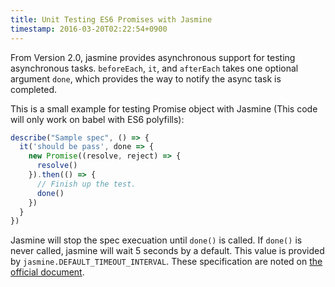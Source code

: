 ```yaml
---
title: Unit Testing ES6 Promises with Jasmine
timestamp: 2016-03-20T02:22:54+0900
---
```


From Version 2.0, jasmine provides asynchronous support for testing asynchronous tasks. `beforeEach`, `it`, and `afterEach` takes one optional argument `done`, which provides the way to notify the async task is completed.

This is a small example for testing Promise object with Jasmine (This code will only work on babel with ES6 polyfills):

```javascript
describe("Sample spec", () => {
  it('should be pass', done => {
    new Promise((resolve, reject) => {
      resolve()
    }).then(() => {
      // Finish up the test.
      done()
    })
  }
})
```

Jasmine will stop the spec execuation until `done()` is called. If `done()` is never called, jasmine will wait 5 seconds by a default. This value is provided by `jasmine.DEFAULT_TIMEOUT_INTERVAL`. These specification are noted on [the official document](http://jasmine.github.io/2.0/introduction.html#section-41).
